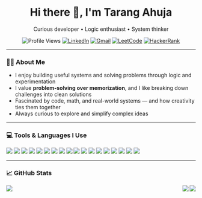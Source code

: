 <h1 align="center">Hi there 👋, I'm Tarang Ahuja</h1>
<p align="center">
  Curious developer • Logic enthusiast • System thinker
</p>

<p align="center">
  <img src="https://komarev.com/ghpvc/?username=ahujatarang&style=for-the-badge&color=blue" alt="Profile Views" />
  <a href="https://www.linkedin.com/in/ahujatarang"><img alt="LinkedIn" src="https://img.shields.io/badge/LinkedIn-0077B5?style=for-the-badge&logo=linkedin&logoColor=white"></a>
  <a href="mailto:ahujatarang@gmail.com"><img alt="Gmail" src="https://img.shields.io/badge/Email-D14836?style=for-the-badge&logo=gmail&logoColor=white"></a>
  <a href="https://leetcode.com/ahujatarang"><img alt="LeetCode" src="https://img.shields.io/badge/LeetCode-FFA116?style=for-the-badge&logo=leetcode&logoColor=white"></a>
  <a href="https://www.hackerrank.com/ahujatarang"><img alt="HackerRank" src="https://img.shields.io/badge/HackerRank-2EC866?style=for-the-badge&logo=hackerrank&logoColor=white"></a>
</p>

---

### 👨‍💻 About Me

- I enjoy building useful systems and solving problems through logic and experimentation  
- I value **problem-solving over memorization**, and I like breaking down challenges into clean solutions  
- Fascinated by code, math, and real-world systems — and how creativity ties them together  
- Always curious to explore and simplify complex ideas

---

### 💻 Tools & Languages I Use

<p align="left">
  <!-- Programming Languages -->
  <img src="https://img.shields.io/badge/C-A8B9CC?style=flat-square&logo=c&logoColor=black"/>
  <img src="https://img.shields.io/badge/C++-00599C?style=flat-square&logo=c%2B%2B&logoColor=white"/>
  <img src="https://img.shields.io/badge/Python-3776AB?style=flat-square&logo=python&logoColor=white"/>
  <img src="https://img.shields.io/badge/JavaScript-F7DF1E?style=flat-square&logo=javascript&logoColor=black"/>
  <img src="https://img.shields.io/badge/HTML5-E34F26?style=flat-square&logo=html5&logoColor=white"/>
  <img src="https://img.shields.io/badge/CSS3-1572B6?style=flat-square&logo=css3&logoColor=white"/>

  <!-- Frameworks & Tools -->
  <img src="https://img.shields.io/badge/Django-092E20?style=flat-square&logo=django&logoColor=white"/>
  <img src="https://img.shields.io/badge/React-20232A?style=flat-square&logo=react&logoColor=61DAFB"/>
  <img src="https://img.shields.io/badge/Flutter-02569B?style=flat-square&logo=flutter&logoColor=white"/>
  <img src="https://img.shields.io/badge/MySQL-4479A1?style=flat-square&logo=mysql&logoColor=white"/>

  <!-- IDEs and Platforms -->
  <img src="https://img.shields.io/badge/VS%20Code-007ACC?style=flat-square&logo=visual-studio-code&logoColor=white"/>
  <img src="https://img.shields.io/badge/Jupyter-F37626?style=flat-square&logo=jupyter&logoColor=white"/>
  <img src="https://img.shields.io/badge/Google%20Colab-F9AB00?style=flat-square&logo=googlecolab&logoColor=white"/>

  <!-- Design -->
  <img src="https://img.shields.io/badge/Photoshop-31A8FF?style=flat-square&logo=adobephotoshop&logoColor=white"/>
  <img src="https://img.shields.io/badge/GIMP-5C5543?style=flat-square&logo=gimp&logoColor=white"/>

  <!-- OS & Infra -->
  <img src="https://img.shields.io/badge/Linux-FCC624?style=flat-square&logo=linux&logoColor=black"/>
  <img src="https://img.shields.io/badge/Ubuntu-E95420?style=flat-square&logo=ubuntu&logoColor=white"/>
  <img src="https://img.shields.io/badge/Docker-2496ED?style=flat-square&logo=docker&logoColor=white"/>
</p>

---

### 📈 GitHub Stats

<p>
  <img align="left" src="https://github-readme-stats.vercel.app/api?username=ahujatarang&show_icons=true&theme=dark&hide_title=true" />
  <img align="right" src="https://github-readme-stats.vercel.app/api/top-langs/?username=ahujatarang&layout=compact&theme=dark&hide_title=true" />
</p>
<p align="right">
  <img src="https://github-readme-stats.vercel.app/api/top-langs/?username=ahujatarang&layout=compact&theme=dark&hide_title=true&langs_count=6" />
</p>

